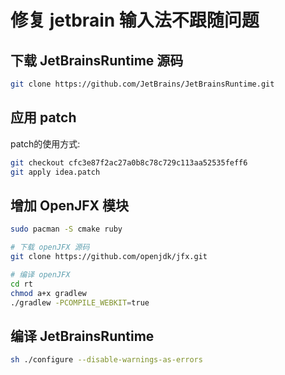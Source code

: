 # 修复 jetbrain 输入法不跟随问题

## 下载 JetBrainsRuntime 源码

```sh
git clone https://github.com/JetBrains/JetBrainsRuntime.git
```

## 应用 patch

patch的使用方式:

```sh
git checkout cfc3e87f2ac27a0b8c78c729c113aa52535feff6
git apply idea.patch
```

## 增加 OpenJFX 模块

```sh
sudo pacman -S cmake ruby

# 下载 openJFX 源码
git clone https://github.com/openjdk/jfx.git

# 编译 openJFX
cd rt
chmod a+x gradlew
./gradlew -PCOMPILE_WEBKIT=true
```

## 编译 JetBrainsRuntime

```sh
sh ./configure --disable-warnings-as-errors
```
